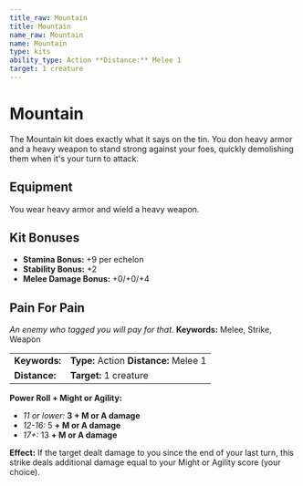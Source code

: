 ```yaml
---
title_raw: Mountain
title: Mountain
name_raw: Mountain
name: Mountain
type: kits
ability_type: Action **Distance:** Melee 1
target: 1 creature
---
```


# Mountain

The Mountain kit does exactly what it says on the tin. You don heavy armor and a heavy weapon to stand strong against your foes, quickly demolishing them when it's your turn to attack.

## Equipment

You wear heavy armor and wield a heavy weapon.

## Kit Bonuses

- **Stamina Bonus:** +9 per echelon
- **Stability Bonus:** +2
- **Melee Damage Bonus:** +0/+0/+4

## Pain For Pain

*An enemy who tagged you will pay for that.* **Keywords:** Melee, Strike, Weapon

|               |                                        |
| :------------ | :------------------------------------- |
| **Keywords:** | **Type:** Action **Distance:** Melee 1 |
| **Distance:** | **Target:** 1 creature                 |

**Power Roll + Might or Agility:**

- *11 or lower:* **3 + M or A damage**
- *12-16:* 5 **+ M or A damage**
- *17+:* 13 **+ M or A damage**

**Effect:** If the target dealt damage to you since the end of your last turn, this strike deals additional damage equal to your Might or Agility score (your choice).
